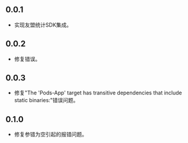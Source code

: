 ## 0.0.1

* 实现友盟统计SDK集成。

## 0.0.2
* 修复错误。

## 0.0.3
* 修复"The 'Pods-App' target has transitive dependencies that include static binaries:"错误问题。

## 0.1.0
* 修复参错为空引起的报错问题。
